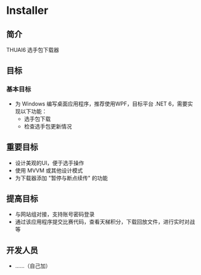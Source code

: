 # Installer

## 简介

THUAI6 选手包下载器

## 目标

### 基本目标

- 为 Windows 编写桌面应用程序，推荐使用WPF，目标平台 .NET 6，需要实现以下功能：
  - 选手包下载
  - 检查选手包更新情况

## 重要目标

- 设计美观的UI，便于选手操作
- 使用 MVVM 或其他设计模式
- 为下载器添加 "暂停与断点续传" 的功能

## 提高目标

- 与网站组对接，支持账号密码登录
- 通过该应用程序提交比赛代码，查看天梯积分，下载回放文件，进行实时对战等

## 开发人员

- ......（自己加）